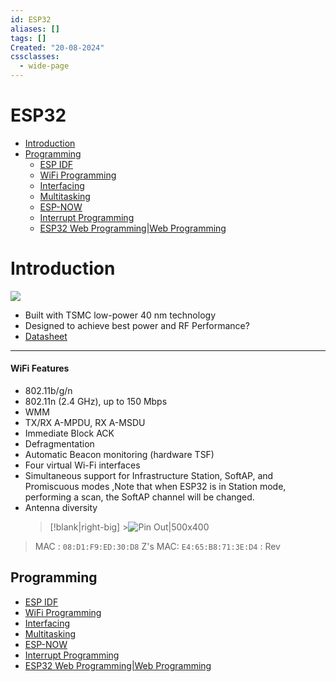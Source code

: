 ```yaml
---
id: ESP32
aliases: []
tags: []
Created: "20-08-2024"
cssclasses:
  - wide-page
---
```


# ESP32

- [Introduction](#introduction)
- [Programming](#programming)
  - [ESP IDF](./ESP_IDF.md)
  - [WiFi Programming](./programming/WiFi%20Programming.md)
  - [Interfacing](./programming/Interfacing.md)
  - [Multitasking](./programming/MultiTasking.md)
  - [ESP-NOW](./ESP-NOW.md)
  - [Interrupt Programming](./programming/Interrupt%20Programming.md)
  - [ESP32 Web Programming|Web Programming](./programming/Web%20Programming.md)

# Introduction

![](https://lastminuteengineers.com/wp-content/uploads/iot/ESP32-Pinout.png)

- Built with TSMC low-power 40 nm technology
- Designed to achieve best power and RF Performance?
- [Datasheet](https://www.espressif.com/sites/default/files/documentation/esp32_datasheet_en.pdf)

---

#### WiFi Features

- 802.11b/g/n
- 802.11n (2.4 GHz), up to 150 Mbps
- WMM
- TX/RX A-MPDU, RX A-MSDU
- Immediate Block ACK
- Defragmentation
- Automatic Beacon monitoring (hardware TSF)
- Four virtual Wi-Fi interfaces
- Simultaneous support for Infrastructure Station, SoftAP, and Promiscuous modes ,Note that when ESP32 is in Station mode, performing a scan, the SoftAP channel will be changed.
- Antenna diversity
  > [!blank|right-big] >![Pin Out|500x400](https://lastminuteengineers.com/wp-content/uploads/iot/ESP32-Pinout.png)

> MAC : `08:D1:F9:ED:30:D8`
> Z's MAC: `E4:65:B8:71:3E:D4` : Rev

## Programming

- [ESP IDF](./ESP_IDF.md)
- [WiFi Programming](./programming/WiFi%20Programming.md)
- [Interfacing](./programming/Interfacing.md)
- [Multitasking](./programming/MultiTasking.md)
- [ESP-NOW](./ESP-NOW.md)
- [Interrupt Programming](./programming/Interrupt%20Programming.md)
- [ESP32 Web Programming|Web Programming](./programming/Web%20Programming.md)
